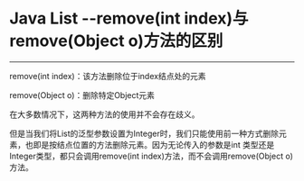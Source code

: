 # Java List --remove(int index)与remove(Object o)方法的区别
---

remove(int index)：该方法删除位于index结点处的元素

remove(Object o)：删除特定Object元素

在大多数情况下，这两种方法的使用并不会存在歧义。

但是当我们将List的泛型参数设置为Integer时，我们只能使用前一种方式删除元素，也即是按结点位置的方法删除元素。因为无论传入的参数是int 类型还是Integer类型，都只会调用remove(int index)方法，而不会调用remove(Object o)方法。

